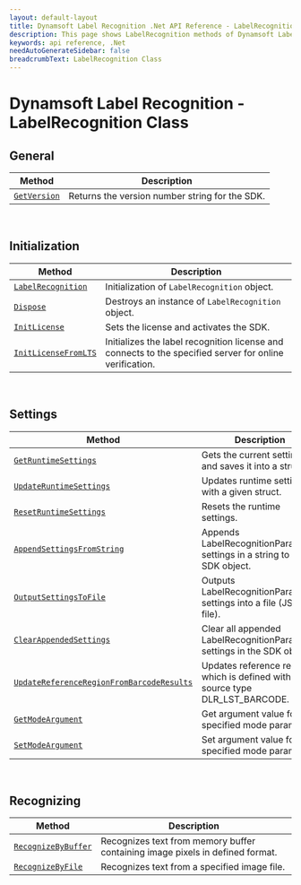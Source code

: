 ```yaml
---
layout: default-layout
title: Dynamsoft Label Recognition .Net API Reference - LabelRecognition Class
description: This page shows LabelRecognition methods of Dynamsoft Label Recognition for .Net API Reference.
keywords: api reference, .Net
needAutoGenerateSidebar: false
breadcrumbText: LabelRecognition Class
---
```



# Dynamsoft Label Recognition - LabelRecognition Class

## General
   
  | Method               | Description |
  |----------------------|-------------|
  | [`GetVersion`](general.md#getversion) | Returns the version number string for the SDK. |
   
&nbsp; 

## Initialization
  
  | Method               | Description |
  |----------------------|-------------|
  | [`LabelRecognition`](initialization.md#labelrecognition) | Initialization of `LabelRecognition` object.|
  | [`Dispose`](initialization.md#dispose) | Destroys an instance of `LabelRecognition` object.|   
  | [`InitLicense`](initialization.md#initlicense) | Sets the license and activates the SDK. |
  | [`InitLicenseFromLTS`](initialization.md#initlicensefromlts) | Initializes the label recognition license and connects to the specified server for online verification. |

&nbsp; 

## Settings

  | Method               | Description |
  |----------------------|-------------|
  | [`GetRuntimeSettings`](settings.md#getruntimesettings) | Gets the current settings and saves it into a struct. |
  | [`UpdateRuntimeSettings`](settings.md#updateruntimesettings) | Updates runtime settings with a given struct. |
  | [`ResetRuntimeSettings`](settings.md#resetruntimesettings) | Resets the runtime settings. |
  | [`AppendSettingsFromString`](settings.md#appendsettingsfromstring) | Appends LabelRecognitionParameter settings in a string to the SDK object. |
  | [`OutputSettingsToFile`](settings.md#outputsettingstofile) | Outputs LabelRecognitionParameter settings into a file (JSON file). |
  | [`ClearAppendedSettings`](settings.md#clearappendedsettings) | Clear all appended LabelRecognitionParameter settings in the SDK object. |
  | [`UpdateReferenceRegionFromBarcodeResults`](settings.md#updatereferenceregionfrombarcoderesults) | Updates reference region which is defined with source type DLR_LST_BARCODE. |
  | [`GetModeArgument`](settings.md#getmodeargument) | Get argument value for the specified mode parameter. |
  | [`SetModeArgument`](settings.md#setmodeargument) | Set argument value for the specified mode parameter. |

&nbsp; 
   
## Recognizing
   
  | Method               | Description |
  |----------------------|-------------|
  | [`RecognizeByBuffer`](recognizing.md#recognizebybuffer) | Recognizes text from memory buffer containing image pixels in defined format. |
  | [`RecognizeByFile`](recognizing.md#recognizebyfile) | Recognizes text from a specified image file. |
   
&nbsp; 
   